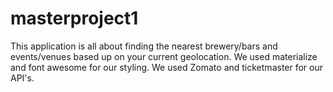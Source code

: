 # masterproject1

This application is all about finding the nearest brewery/bars and events/venues
based up on your current geolocation.
We used materialize and font awesome for our styling. We used Zomato and ticketmaster
for our API's.
